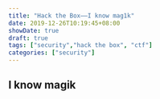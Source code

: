 ```yaml
---
title: "Hack the Box——I know mag1k"
date: 2019-12-26T10:19:45+08:00
showDate: true
draft: true
tags: ["security","hack the box", "ctf"]
categories: ["security"]
---
```



## I know magik